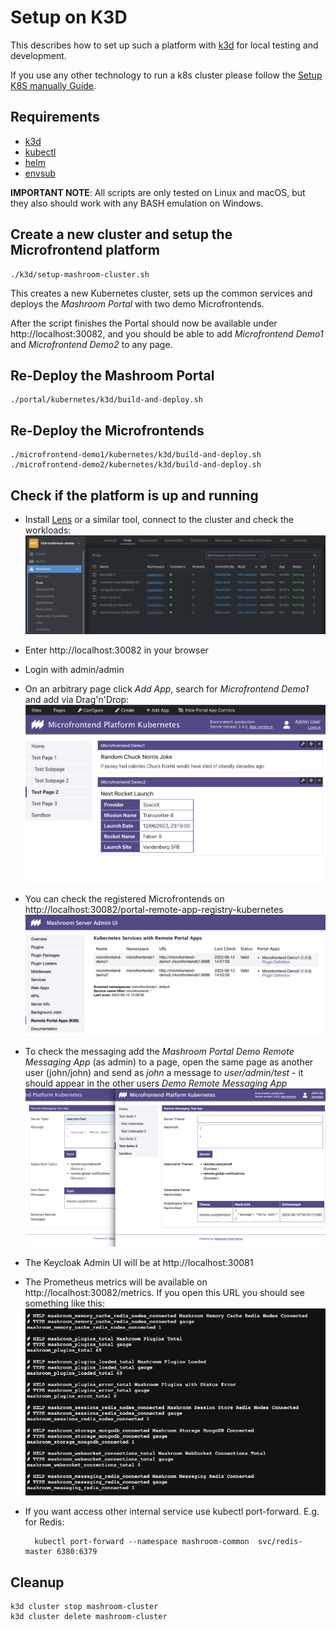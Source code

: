 # Setup on K3D

This describes how to set up such a platform with [k3d](https://k3d.io) for local testing and development.

If you use any other technology to run a k8s cluster please follow the [Setup K8S manually Guide](SETUP_K8S_MANUAL.md).

## Requirements

- [k3d](https://k3d.io)
- [kubectl](https://kubernetes.io/de/docs/tasks/tools/install-kubectl/)
- [helm](https://helm.sh/)
- [envsub](https://github.com/danday74/envsub)

**IMPORTANT NOTE**: All scripts are only tested on Linux and macOS, but they also should work with any BASH emulation on Windows.

## Create a new cluster and setup the Microfrontend platform

    ./k3d/setup-mashroom-cluster.sh

This creates a new Kubernetes cluster, sets up the common services and deploys the *Mashroom Portal*
with two demo Microfrontends.

After the script finishes the Portal should now be available under http://localhost:30082,
and you should be able to add *Microfrontend Demo1* and *Microfrontend Demo2* to any page.

## Re-Deploy the Mashroom Portal

    ./portal/kubernetes/k3d/build-and-deploy.sh

## Re-Deploy the Microfrontends

    ./microfrontend-demo1/kubernetes/k3d/build-and-deploy.sh
    ./microfrontend-demo2/kubernetes/k3d/build-and-deploy.sh

## Check if the platform is up and running

- Install [Lens](https://k8slens.dev/) or a similar tool, connect to the cluster and check the workloads:
  ![Workloads](./images/K3D_workloads.png)
- Enter http://localhost:30082 in your browser
- Login with admin/admin
- On an arbitrary page click _Add App_, search for _Microfrontend Demo1_ and add via Drag'n'Drop:
  ![Microfrontends](./images/microfrontends.png)
- You can check the registered Microfrontends on http://localhost:30082/portal-remote-app-registry-kubernetes
  ![Kubernetes Services](./images/registered_k8s_services.png)
- To check the messaging add the _Mashroom Portal Demo Remote Messaging App_ (as admin) to a page, open the same page as
  another user (john/john) and send as _john_ a message to _user/admin/test_ - it should appear in the other users _Demo
  Remote Messaging App_
  ![Remote Messaging](./images/remote_messaging.png)
- The Keycloak Admin UI will be at http://localhost:30081
- The Prometheus metrics will be available on http://localhost:30082/metrics. If you open this URL you should see
  something like this:
  ![Prometheus Metrics](./images/prometheus_metrics.png)
- If you want access other internal service use kubectl port-forward. E.g. for Redis:

        kubectl port-forward --namespace mashroom-common  svc/redis-master 6380:6379

## Cleanup

    k3d cluster stop mashroom-cluster
    k3d cluster delete mashroom-cluster
